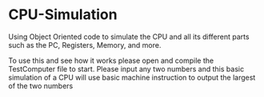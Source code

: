 # CPU-Simulation
Using Object Oriented code to simulate the CPU and all its different parts such as the PC, Registers, Memory, and more.

To use this and see how it works please open and compile the TestComputer file to start. Please input any two numbers and this basic simulation of a CPU will use basic machine instruction to output the largest of the two numbers
